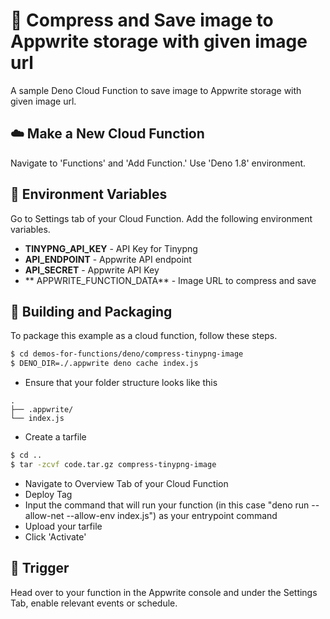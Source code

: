 # 📧 Compress and Save image to Appwrite storage with given image url
A sample Deno Cloud Function to save image to Appwrite storage with given image url.

## ☁️ Make a New Cloud Function
Navigate to 'Functions' and 'Add Function.'
Use 'Deno 1.8' environment.

## 📝 Environment Variables
Go to Settings tab of your Cloud Function. Add the following environment variables.

* **TINYPNG_API_KEY** - API Key for Tinypng 
* **API_ENDPOINT** - Appwrite API endpoint
* **API_SECRET** - Appwrite API Key
* ** APPWRITE_FUNCTION_DATA** - Image URL to compress and save

## 🚀 Building and Packaging
To package this example as a cloud function, follow these steps.

```bash
$ cd demos-for-functions/deno/compress-tinypng-image
$ DENO_DIR=./.appwrite deno cache index.js
```

* Ensure that your folder structure looks like this 
```
.
├── .appwrite/
└── index.js
```
* Create a tarfile

```bash
$ cd ..
$ tar -zcvf code.tar.gz compress-tinypng-image
```

* Navigate to Overview Tab of your Cloud Function
* Deploy Tag
* Input the command that will run your function (in this case "deno run --allow-net --allow-env index.js") as your entrypoint command
* Upload your tarfile 
* Click 'Activate'

## 🎯 Trigger
Head over to your function in the Appwrite console and under the Settings Tab, enable relevant events or schedule.